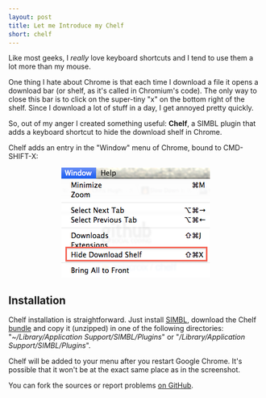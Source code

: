 ```yaml
---
layout: post
title: Let me Introduce my Chelf
short: chelf
---
```


Like most geeks, I *really* love keyboard shortcuts and I tend to use them a lot more than my mouse.

One thing I hate about Chrome is that each time I download a file it opens a download bar (or shelf, as it's called in Chromium's code). The only way to close this bar is to click on the super-tiny "x" on the bottom right of the shelf. Since I download a lot of stuff in a day, I get annoyed pretty quickly.

So, out of my anger I created something useful: **Chelf**, a SIMBL plugin that adds a keyboard shortcut to hide the download shelf in Chrome.

Chelf adds an entry in the "Window" menu of Chrome, bound to CMD-SHIFT-X:

<p style="text-align: center;"><img src="/img/chelf/menu.png" /></p>

## Installation ##

Chelf installation is straightforward. Just install [SIMBL](http://www.culater.net/software/SIMBL/SIMBL.php), download the Chelf [bundle](http://github.com/downloads/jmlacroix/chelf/Chelf.bundle.zip) and copy it (unzipped) in one of the following directories: "*~/Library/Application Support/SIMBL/Plugins*" or "*/Library/Application Support/SIMBL/Plugins*".

Chelf will be added to your menu after you restart Google Chrome. It's possible that it won't be at the exact same place as in the screenshot.

You can fork the sources or report problems [on GitHub](http://github.com/jmlacroix/chelf).
